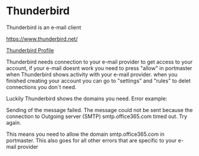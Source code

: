 # Thunderbird
Thunderbird is an e-mail client

https://www.thunderbird.net/

[Thunderbird Profile](thunderbird.yaml)

Thunderbird needs connection to your e-mail provider to get access to your account, if your e-mail doesnt work you need to press "allow"
in portmaster when Thunderbird shows activity with your e-mail provider. when you finished creating your account you 
can go to "settings" and "rules" to delet connections you don´t need. 

Luckily Thunderbird shows the domains you need. Error example:

Sending of the message failed.
The message could not be sent because the connection to Outgoing server (SMTP) smtp.office365.com timed out. Try again.

This means you need to allow the domain smtp.office365.com in portmaster. This also goes for all other errors that are specific to your e-mail
provider

